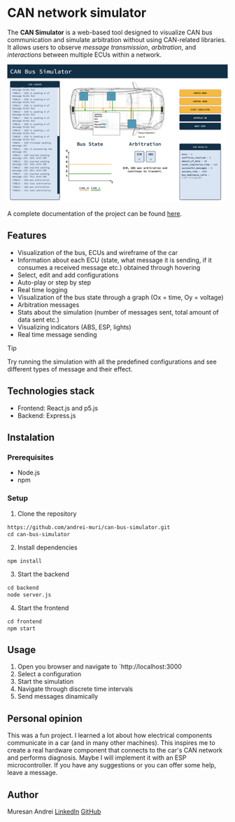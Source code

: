 # CAN network simulator

The **CAN Simulator** is a web-based tool designed to visualize CAN bus communication and simulate arbitration without using CAN-related libraries. It allows users to observe *message transmission*, *arbitration*, and *interactions* between multiple ECUs within a network.

![Overview of the simulation](/Documentation/app.png)

A complete documentation of the project can be found [here](/Documentation/doc.pdf).

## Features

- Visualization of the bus, ECUs and wireframe of the car
- Information about each ECU (state, what message it is sending, if it consumes a received message etc.) obtained through hovering
- Select, edit and add configurations
- Auto-play or step by step
- Real time logging
- Visualization of the bus state through a graph (Ox = time, Oy = voltage)
- Arbitration messages
- Stats about the simulation (number of messages sent, total amount of data sent etc.)
- Visualizing indicators (ABS, ESP, lights)
- Real time message sending
 
 > [!TIP]
 > Try running the simulation with all the predefined configurations and see different types of message and their effect.

 ## Technologies stack

 - Frontend: React.js and p5.js
 - Backend: Express.js

 ## Instalation

 ### Prerequisites

 - Node.js
 - npm

 ### Setup

 1. Clone the repository
 ```
https://github.com/andrei-muri/can-bus-simulator.git
cd can-bus-simulator
 ```
 2. Install dependencies
 ```
npm install
 ```
 3. Start the backend
 ```
 cd backend
 node server.js
 ```
 4. Start the frontend
 ```
 cd frontend
 npm start
 ```

 ## Usage
 
 1. Open you browser and navigate to `http://localhost:3000
 2. Select a configuration
 3. Start the simulation
 4. Navigate through discrete time intervals
 4. Send messages dinamically

 ## Personal opinion

 This was a fun project. I learned a lot about how electrical components communicate in a car (and in many other machines). This inspires me to create a real hardware component that connects to the car's CAN network and performs diagnosis. Maybe I will implement it with an ESP microcontroller. If you have any suggestions or you can offer some help, leave a message. 

## Author

Muresan Andrei
[LinkedIn](https://www.linkedin.com/in/andrei-muresan-muri/)
[GitHub](https://github.com/andrei-muri)



